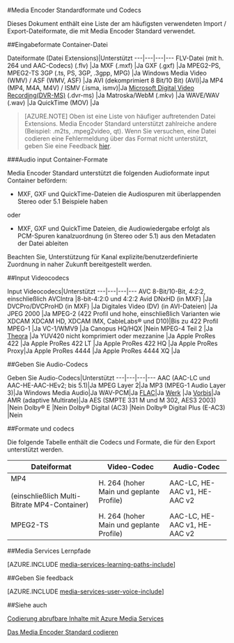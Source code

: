 <properties 
    pageTitle="Media Encoder Standardformate und codecs" 
    description="Dieses Thema bietet eine Übersicht über Media Encoder Standardformate und Codecs." 
    services="media-services" 
    documentationCenter="" 
    authors="juliako" 
    manager="erikre" 
    editor=""/>

<tags 
    ms.service="media-services" 
    ms.workload="media" 
    ms.tgt_pltfrm="na" 
    ms.devlang="na" 
    ms.topic="article" 
    ms.date="10/10/2016"
    ms.author="juliako;anilmur"/>

#<a name="media-encoder-standard-formats-and-codecs"></a>Media Encoder Standardformate und Codecs


Dieses Dokument enthält eine Liste der am häufigsten verwendeten Import / Export-Dateiformate, die mit Media Encoder Standard verwendet.


##<a name="input-containerfile-formats"></a>Eingabeformate Container-Datei

Dateiformate (Datei Extensions)|Unterstützt
---|---|---|---
FLV-Datei (mit h. 264 und AAC-Codecs) (.flv)          |Ja 
MXF (.mxf)                  |Ja 
GXF (.gxf)                  |Ja 
MPEG2-PS, MPEG2-TS 3GP (.ts, PS, 3GP, .3gpp, MPG)   |Ja 
Windows Media Video (WMV) / ASF (WMV, ASF) |Ja 
AVI (dekomprimiert 8 Bit/10 Bit) (AVI)|Ja 
MP4 (MP4, M4A, M4V) / ISMV (.isma, ismv)|Ja 
[Microsoft Digital Video Recording(DVR-MS)](https://msdn.microsoft.com/library/windows/desktop/dd692984) (.dvr-ms) |Ja 
Matroska/WebM (.mkv)        |Ja 
WAVE/WAV (.wav) |Ja 
QuickTime (MOV) |Ja

>[AZURE.NOTE] Oben ist eine Liste von häufiger auftretenden Datei Extensions. Media Encoder Standard unterstützt zahlreiche andere (Beispiel: .m2ts, .mpeg2video, qt). Wenn Sie versuchen, eine Datei codieren eine Fehlermeldung über das Format nicht unterstützt, geben Sie eine Feedback [hier](https://feedback.azure.com/forums/169396-media-services/category/144411-encoding-and-processing/).

###<a name="audio-formats-in-input-containers"></a>Audio input Container-Formate 

Media Encoder Standard unterstützt die folgenden Audioformate input Container befördern:

- MXF, GXF und QuickTime-Dateien die Audiospuren mit überlappenden Stereo oder 5.1 Beispiele haben

oder

- MXF, GXF und QuickTime Dateien, die Audiowiedergabe erfolgt als PCM-Spuren kanalzuordnung (in Stereo oder 5.1) aus den Metadaten der Datei ableiten

Beachten Sie, Unterstützung für Kanal explizite/benutzerdefinierte Zuordnung in naher Zukunft bereitgestellt werden.


##<a name="input-video-codecs"></a>Input Videocodecs

Input Videocodecs|Unterstützt
---|---|---|---
AVC 8-Bit/10-Bit, 4:2:2, einschließlich AVCIntra   |8-bit-4:2:0 und 4:2:2 
Avid DNxHD (in MXF)                                 |Ja 
DVCPro/DVCProHD (in MXF)                            |Ja 
Digitales Video (DV) (in AVI-Dateien)                   |Ja
JPEG 2000                                           |Ja 
MPEG-2 (422 Profil und hohe, einschließlich Varianten wie XDCAM XDCAM HD, XDCAM IMX, CableLabs® und D10)|Bis zu 422 Profil 
MPEG-1                                              |Ja 
VC-1/WMV9                                           |Ja 
Canopus HQ/HQX                                      |Nein 
MPEG-4 Teil 2                                       |Ja 
[Theora](https://en.wikipedia.org/wiki/Theora)      |Ja 
YUV420 nicht komprimiert oder mezzanine                   |Ja
Apple ProRes 422                                    |Ja
Apple ProRes 422 LT |Ja
Apple ProRes 422 HQ |Ja
Apple ProRes Proxy|Ja
Apple ProRes 4444 |Ja
Apple ProRes 4444 XQ |Ja



##<a name="input-audio-codecs"></a>Geben Sie Audio-Codecs

Geben Sie Audio-Codecs|Unterstützt
---|---|---|---
AAC (AAC-LC und AAC-HE-AAC-HEv2; bis 5.1)|Ja 
MPEG Layer 2|Ja 
MP3 (MPEG-1 Audio Layer 3)|Ja 
Windows Media Audio|Ja 
WAV-PCM|Ja 
[FLAC](https://en.wikipedia.org/wiki/FLAC)</a>|Ja 
[Werk](http://go.microsoft.com/fwlink/?LinkId=822667) |Ja 
[Vorbis](https://en.wikipedia.org/wiki/Vorbis)</a>|Ja 
AMR (adaptive Multirate)|Ja
AES (SMPTE 331 M und M 302, AES3 2003)        |Nein 
Dolby® E                                    |Nein 
Dolby® Digital (AC3)                        |Nein 
Dolby® Digital Plus (E-AC3)                 |Nein 


##<a name="output-formats-and-codecs"></a>Formate und codecs

Die folgende Tabelle enthält die Codecs und Formate, die für den Export unterstützt werden.


Dateiformat|Video-Codec|Audio-Codec
---|---|---
MP4 <br/><br/>(einschließlich Multi-Bitrate MP4-Container) |H. 264 (hoher Main und geplante Profile)|AAC-LC, HE-AAC v1, HE-AAC v2 
MPEG2-TS |H. 264 (hoher Main und geplante Profile)|AAC-LC, HE-AAC v1, HE-AAC v2 



##<a name="media-services-learning-paths"></a>Media Services Lernpfade

[AZURE.INCLUDE [media-services-learning-paths-include](../../includes/media-services-learning-paths-include.md)]

##<a name="provide-feedback"></a>Geben Sie feedback

[AZURE.INCLUDE [media-services-user-voice-include](../../includes/media-services-user-voice-include.md)]

##<a name="see-also"></a>Siehe auch

[Codierung abrufbare Inhalte mit Azure Media Services](media-services-encode-asset.md)

[Das Media Encoder Standard codieren](media-services-dotnet-encode-with-media-encoder-standard.md)
